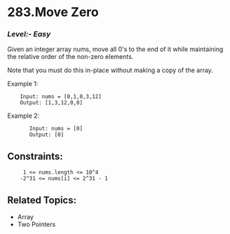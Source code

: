 # 283.Move Zero

### *Level:- Easy*


Given an integer array nums, move all 0's to the end of it while maintaining the relative order of the non-zero elements.

Note that you must do this in-place without making a copy of the array.

Example 1:

        Input: nums = [0,1,0,3,12]
        Output: [1,3,12,0,0]

Example 2:
        
           Input: nums = [0]
           Output: [0]

Constraints:
-
           
         1 <= nums.length <= 10^4
        -2^31 <= nums[i] <= 2^31 - 1

## Related Topics:
- Array
- Two Pointers

           
        



